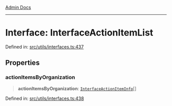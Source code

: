 [Admin Docs](/)

***

# Interface: InterfaceActionItemList

Defined in: [src/utils/interfaces.ts:437](https://github.com/PalisadoesFoundation/talawa-admin/blob/main/src/utils/interfaces.ts#L437)

## Properties

### actionItemsByOrganization

> **actionItemsByOrganization**: [`InterfaceActionItemInfo`](InterfaceActionItemInfo.md)[]

Defined in: [src/utils/interfaces.ts:438](https://github.com/PalisadoesFoundation/talawa-admin/blob/main/src/utils/interfaces.ts#L438)
